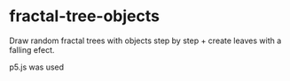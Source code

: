 # fractal-tree-objects
Draw random fractal trees with objects step by step + create leaves with a falling efect.


p5.js was used
